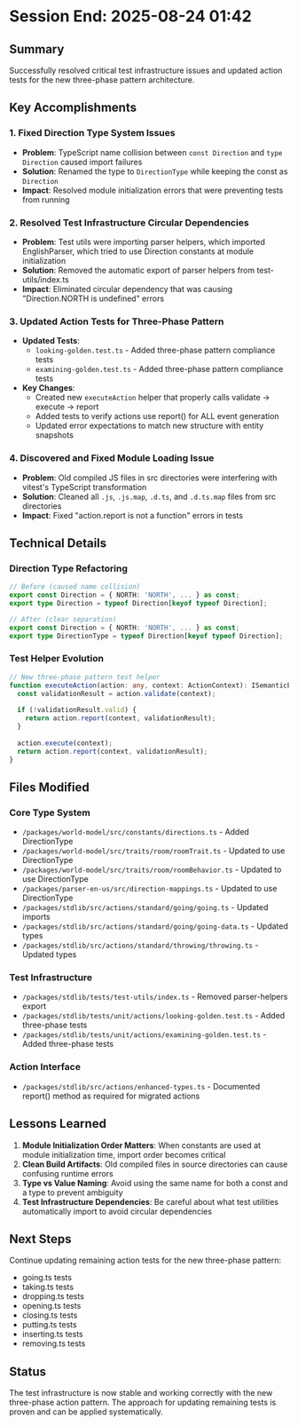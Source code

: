# Session End: 2025-08-24 01:42

## Summary

Successfully resolved critical test infrastructure issues and updated action tests for the new three-phase pattern architecture.

## Key Accomplishments

### 1. Fixed Direction Type System Issues
- **Problem**: TypeScript name collision between `const Direction` and `type Direction` caused import failures
- **Solution**: Renamed the type to `DirectionType` while keeping the const as `Direction`
- **Impact**: Resolved module initialization errors that were preventing tests from running

### 2. Resolved Test Infrastructure Circular Dependencies
- **Problem**: Test utils were importing parser helpers, which imported EnglishParser, which tried to use Direction constants at module initialization
- **Solution**: Removed the automatic export of parser helpers from test-utils/index.ts
- **Impact**: Eliminated circular dependency that was causing "Direction.NORTH is undefined" errors

### 3. Updated Action Tests for Three-Phase Pattern
- **Updated Tests**:
  - `looking-golden.test.ts` - Added three-phase pattern compliance tests
  - `examining-golden.test.ts` - Added three-phase pattern compliance tests
- **Key Changes**:
  - Created new `executeAction` helper that properly calls validate → execute → report
  - Added tests to verify actions use report() for ALL event generation
  - Updated error expectations to match new structure with entity snapshots

### 4. Discovered and Fixed Module Loading Issue
- **Problem**: Old compiled JS files in src directories were interfering with vitest's TypeScript transformation
- **Solution**: Cleaned all `.js`, `.js.map`, `.d.ts`, and `.d.ts.map` files from src directories
- **Impact**: Fixed "action.report is not a function" errors in tests

## Technical Details

### Direction Type Refactoring
```typescript
// Before (caused name collision)
export const Direction = { NORTH: 'NORTH', ... } as const;
export type Direction = typeof Direction[keyof typeof Direction];

// After (clear separation)
export const Direction = { NORTH: 'NORTH', ... } as const;
export type DirectionType = typeof Direction[keyof typeof Direction];
```

### Test Helper Evolution
```typescript
// New three-phase pattern test helper
function executeAction(action: any, context: ActionContext): ISemanticEvent[] {
  const validationResult = action.validate(context);
  
  if (!validationResult.valid) {
    return action.report(context, validationResult);
  }
  
  action.execute(context);
  return action.report(context, validationResult);
}
```

## Files Modified

### Core Type System
- `/packages/world-model/src/constants/directions.ts` - Added DirectionType
- `/packages/world-model/src/traits/room/roomTrait.ts` - Updated to use DirectionType
- `/packages/world-model/src/traits/room/roomBehavior.ts` - Updated to use DirectionType
- `/packages/parser-en-us/src/direction-mappings.ts` - Updated to use DirectionType
- `/packages/stdlib/src/actions/standard/going/going.ts` - Updated imports
- `/packages/stdlib/src/actions/standard/going/going-data.ts` - Updated types
- `/packages/stdlib/src/actions/standard/throwing/throwing.ts` - Updated types

### Test Infrastructure
- `/packages/stdlib/tests/test-utils/index.ts` - Removed parser-helpers export
- `/packages/stdlib/tests/unit/actions/looking-golden.test.ts` - Added three-phase tests
- `/packages/stdlib/tests/unit/actions/examining-golden.test.ts` - Added three-phase tests

### Action Interface
- `/packages/stdlib/src/actions/enhanced-types.ts` - Documented report() method as required for migrated actions

## Lessons Learned

1. **Module Initialization Order Matters**: When constants are used at module initialization time, import order becomes critical
2. **Clean Build Artifacts**: Old compiled files in source directories can cause confusing runtime errors
3. **Type vs Value Naming**: Avoid using the same name for both a const and a type to prevent ambiguity
4. **Test Infrastructure Dependencies**: Be careful about what test utilities automatically import to avoid circular dependencies

## Next Steps

Continue updating remaining action tests for the new three-phase pattern:
- going.ts tests
- taking.ts tests  
- dropping.ts tests
- opening.ts tests
- closing.ts tests
- putting.ts tests
- inserting.ts tests
- removing.ts tests

## Status

The test infrastructure is now stable and working correctly with the new three-phase action pattern. The approach for updating remaining tests is proven and can be applied systematically.